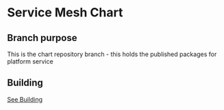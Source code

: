 # Service Mesh Chart

## Branch purpose
This is the chart repository branch - this holds the published packages for platform service

## Building
[See Building](branch.md)
